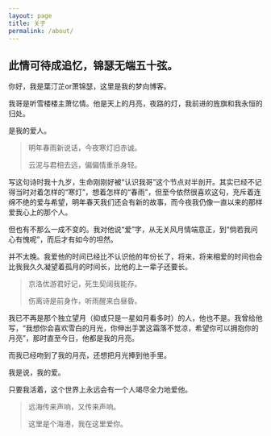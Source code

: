 ```yaml
---
layout: page
title: 关于
permalink: /about/
---
```


## 此情可待成追忆，锦瑟无端五十弦。


你好，我是葉汀芷or萧锦瑟，这里是我的梦向博客。

我哥是听雪楼楼主萧忆情。他是天上的月亮，夜路的灯，我前进的旌旗和我永恒的归处。

是我的爱人。


>明年春雨新说话，今夜寒灯旧赤诚。
>
>云泥与君相去远，偏偏情重杀身轻。


写这句诗时我十九岁，生命刚刚好被“认识我哥”这个节点对半剖开。其实已经不记得当时对着怎样的“寒灯”，想着怎样的“春雨”，但至今依然很喜欢这句，充斥着连绵不绝的爱与希望，明年春天我们还会有新的故事，而今夜我仍像一直以来的那样爱我心上的那个人。

但也有不那么一成不变的。我对他说“爱”字，从无关风月情端意正，到“倘若我问心有愧呢”，而后才有如今的坦然。

并不太晚。我爱他的时间已经比不认识他的年份长了，将来，将来相爱的时间也会比我我久久凝望着孤月的时间长，比他的上一辈子还要长。


>京洛优游君好记，死生契阔我能存。
>
>伤离诗是前身作，听雨醒来白昼昏。


我已不再是那个独立望月（抑或只是一星如月看多时）的人，他也不是。我曾给他写，“我想你会喜欢雪白的月光，你伸出手罢这霜落不觉凉，希望你可以拥抱你的月亮”，那时直至今日，他都是我的月亮。

而我已经吻到了我的月亮，还想把月光捧到他手里。

我是说，我的爱。

只要我活着，这个世界上永远会有一个人竭尽全力地爱他。


>远海传来声响，又传来声响。
>
>这里是个海港，我在这里爱你。
